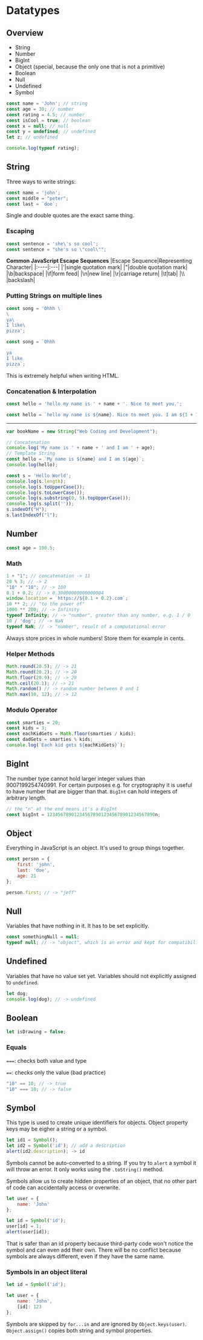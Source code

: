 # Datatypes

## Overview
- String
- Number
- BigInt
- Object (special, because the only one that is not a primitive)
- Boolean
- Null
- Undefined
- Symbol

```js
const name = 'John'; // string
const age = 30; // number
const rating = 4.5; // number
const isCool = true; // boolean
const x = null; // null
const y = undefined; // undefined
let z; // undefined

console.log(typeof rating);
```

## String

Three ways to write strings:

```js
const name = 'john';
const middle = "peter";
const last = `doe`;
```

Single and double quotes are the exact same thing.

### Escaping

```jsx
const sentence = 'she\'s so cool';
const sentence = "she's so \"cool\"";
```
**Common JavaScript Escape Sequences**
|Escape Sequence|Representing Character|
|:----|:---|
|\'|single quotation mark|
|\"|double quotation mark|
|\b|backspace|
|\f|form feed|
|\n|new line|
|\r|carriage return|
|\t|tab|
|\\\ |backslash|

### Putting Strings on multiple lines

```js
const song = 'Ohhh \
\
ya\
I like\
pizza';

const song = `Ohhh 

ya
I like
pizza`;
```

This is extremely helpful when writing HTML.

### Concatenation & Interpolation

```js
const hello = 'hello my name is ' + name + '. Nice to meet you.';

const hello = `hello my name is ${name}. Nice to meet you. I am ${1 + 100} years old.`;
```

---

```js
var bookName = new String("Web Coding and Development");

// Concatenation
console.log('My name is ' + name + ' and I am ' + age);
// Template String
const hello = `My name is ${name} and I am ${age}`;
console.log(hello);

const s = 'Hello World';
console.log(s.length);
console.log(s.toUpperCase());
console.log(s.toLowerCase());
console.log(s.substring(0, 5).topUpperCase());
console.log(s.split(''));
s.indexOf("H");
s.lastIndexOf("l");
```

## Number

```js
const age = 100.5;
```

### Math

```js
1 + "1"; // concatenation -> 11
20 % 3; // -> 2
"10" * "10"; // -> 100
0.1 + 0.2; // -> 0.30000000000000004
window.location = `https://${0.1 + 0.2}.com`;
10 ** 2; // "to the power of"
1000 ** 200; // -> Infinity
typeof Infinity; // -> "number", greater than any number, e.g. 1 / 0
10 / 'dog'; // -> NaN
typeof NaN; // -> "number", result of a computational error
```

Always store prices in whole numbers! Store them for example in cents.

### Helper Methods

```js
Math.round(20.5); // -> 21
Math.round(20.2); // -> 20
Math.floor(20.9); // -> 20
Math.ceil(20.1); // -> 21
Math.random() // -> random number between 0 and 1
Math.max(10, 12); // -> 12
```

### Modulo Operator

```js
const smarties = 20;
const kids = 3;
const eachKidGets = Math.floor(smarties / kids);
const dadGets = smarties % kids;
console.log(`Each kid gets ${eachKidGets}`);
```

## BigInt
The number type cannot hold larger integer values than 9007199254740991.
For certain purposes e.g. for cryptography it is useful to have number that are bigger than that.
`BigInt` can hold integers of arbitrary length.
```js
// the "n" at the end means it's a BigInt
const bigInt = 1234567890123456789012345678901234567890n;
```

## Object

Everything in JavaScript is an object. It's used to group things together.

```js
const person = {
	first: 'john',
	last: 'doe',
	age: 21
};

person.first; // -> "jeff"
```

## Null

Variables that have nothing in it. It has to be set explicitly.

```js
const somethingNull = null;
typeof null; // -> "object", which is an error and kept for compatibility reasons
```

## Undefined

Variables that have no value set yet.
Variables should not explicitly assigned to `undefined`.

```js
let dog;
console.log(dog); // -> undefined
```

## Boolean

```js
let isDrawing = false;
```

### Equals

`===`: checks both value and type

`==`: checks only the value (bad practice)

```jsx
"10" == 10; // -> true
"10" === 10; // -> false
```

## Symbol
This type is used to create unique identifiers for objects.
Object property keys may be eigher a string or a symbol.
```js
let id1 = Symbol();
let id2 = Symbol('id'); // add a description
alert(id2.description); -> id
```
Symbols cannot be auto-converted to a string. If you try to `alert` a symbol it will throw an error. It only works using the `.toString()` method.

Symbols allow us to create hidden properties of an object, that no other part of code can accidentally access or overwrite.
```js
let user = {
	name: 'John'
};

let id = Symbol('id');
user[id] = 1;
alert(user[id]);
```
That is safer than an id property because third-party code won't notice the symbol and can even add their own.
There will be no conflict because symbols are always different, even if they have the same name.

### Symbols in an object literal
```js
let id = Symbol('id');

let user = {
	name: 'John',
	[id]: 123
};
```

Symbols are skipped by `for...in` and are ignored by `Object.keys(user)`.
`Object.assign()` copies both string and symbol properties.
